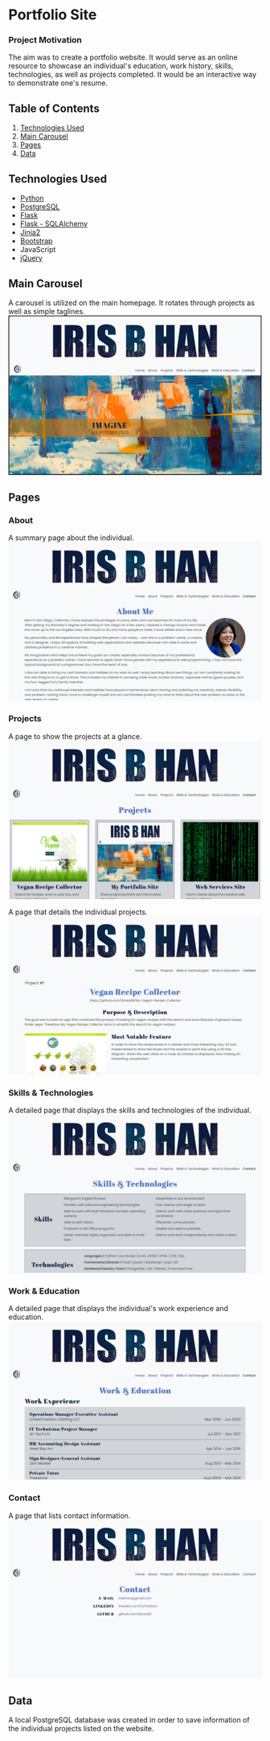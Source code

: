 # Portfolio Site

### Project Motivation
The aim was to create a portfolio website. It would serve as an online resource to showcase an individual's education, work history, skills, technologies, as well as projects completed. It would be an interactive way to demonstrate one's resume.

## Table of Contents
1. [Technologies Used](#technologies)
2. [Main Carousel](#carousel)
3. [Pages](#pages)
4. [Data](#data)

## <a name="technologies"></a>Technologies Used
* [Python](https://www.python.org/)
* [PostgreSQL](https://www.postgresql.org/)
* [Flask](http://flask.pocoo.org/)
* [Flask - SQLAlchemy](http://flask-sqlalchemy.pocoo.org/2.1/)
* [Jinja2](http://jinja.pocoo.org/docs/dev/)
* [Bootstrap](http://getbootstrap.com/)
* JavaScript
* [jQuery](https://jquery.com/)

## <a name="carousel"></a>Main Carousel
A carousel is utilized on the main homepage. It rotates through projects as well as simple taglines.
![Main](/static/img/portfolio/main.png)

## <a name="pages"></a>Pages
### About
A summary page about the individual.
![About](/static/img/portfolio/about.png)

### Projects
A page to show the projects at a glance.
![Projects](/static/img/portfolio/projects.png)

A page that details the individual projects.
![Project](/static/img/portfolio/project.png)

### Skills & Technologies
A detailed page that displays the skills and technologies of the individual.
![Skills Technologies](/static/img/portfolio/skills.png)

### Work & Education
A detailed page that displays the individual's work experience and education.
![Work Education](/static/img/portfolio/work.png)

### Contact
A page that lists contact information.
![Contact](/static/img/portfolio/contact.png)

## <a name="data"></a>Data
A local PostgreSQL database was created in order to save information of the individual projects listed on the website.
